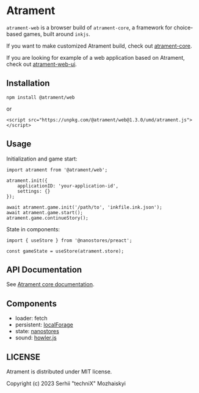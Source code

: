 # Atrament

`atrament-web` is a browser build of `atrament-core`, a framework for choice-based games, built around `inkjs`. 

If you want to make customized Atrament build, check out [atrament-core](https://github.com/technix/atrament-core).

If you are looking for example of a web application based on Atrament, check out [atrament-web-ui](https://github.com/technix/atrament-web-ui).

## Installation

```npm install @atrament/web```

or

```<script src="https://unpkg.com/@atrament/web@1.3.0/umd/atrament.js"></script>```

## Usage

Initialization and game start:
```
import atrament from '@atrament/web';

atrament.init({
    applicationID: 'your-application-id',
    settings: {}
});

await atrament.game.init('/path/to', 'inkfile.ink.json');
await atrament.game.start();
atrament.game.continueStory();
```

State in components:

```
import { useStore } from '@nanostores/preact';

const gameState = useStore(atrament.store);
```

## API Documentation

See [Atrament core documentation](https://github.com/technix/atrament-core/blob/master/README.md).

## Components

- loader: fetch
- persistent: [localForage](https://github.com/localForage/localForage)
- state: [nanostores](https://github.com/nanostores/nanostores)
- sound: [howler.js](https://github.com/goldfire/howler.js)


## LICENSE

Atrament is distributed under MIT license.

Copyright (c) 2023 Serhii "techniX" Mozhaiskyi
